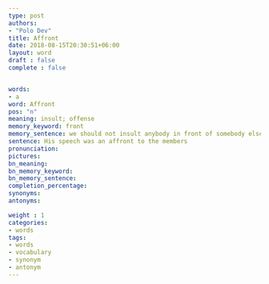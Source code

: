 ```yaml
---
type: post
authors:
- "Polo Dev"
title: Affront
date: 2018-08-15T20:30:51+06:00
layout: word
draft : false
complete : false


words:
- a
word: Affront
pos: "n"
meaning: insult; offense
memory_keyword: front
memory_sentence: we should not insult anybody in front of somebody else.
sentence: His speech was an affront to the members
pronunciation:
pictures:
bn_meaning: 
bn_memory_keyword: 
bn_memory_sentence:
completion_percentage:
synonyms:
antonyms:

weight : 1
categories:
- words
tags:
- words
- vocabulary
- synonym
- antonym
---
```

